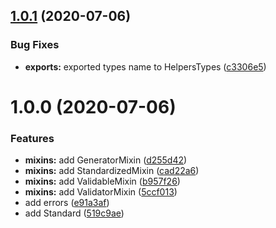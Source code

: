 ## [1.0.1](https://github.com/eveble/types-helpers/compare/v1.0.0...v1.0.1) (2020-07-06)


### Bug Fixes

* **exports:** exported types name to HelpersTypes ([c3306e5](https://github.com/eveble/types-helpers/commit/c3306e5b6721601086f8e4c7cf9724788a8781cd))

# 1.0.0 (2020-07-06)


### Features

* **mixins:** add GeneratorMixin ([d255d42](https://github.com/eveble/types-helpers/commit/d255d4299c26587cbb05ad6dd5563d569ca54f9a))
* **mixins:** add StandardizedMixin ([cad22a6](https://github.com/eveble/types-helpers/commit/cad22a6ad2870630e5763fffbef5053da5d655f5))
* **mixins:** add ValidableMixin ([b957f26](https://github.com/eveble/types-helpers/commit/b957f260a228e232533f2824592f78fb870c2b31))
* **mixins:** add ValidatorMixin ([5ccf013](https://github.com/eveble/types-helpers/commit/5ccf0139396c4b113ab9461fd0122127c2d4b130))
* add errors ([e91a3af](https://github.com/eveble/types-helpers/commit/e91a3af36682694eab23fe87c98b0d182ee4eea9))
* add Standard ([519c9ae](https://github.com/eveble/types-helpers/commit/519c9ae3712dd710b65ca5eddb8c08be19aeca5a))
